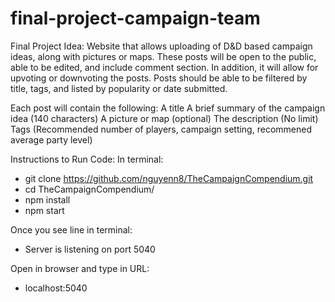 ﻿# final-project-campaign-team

Final Project Idea:
Website that allows uploading of D&D based campaign ideas, along with pictures or maps.  These posts will be open to the public, able to be edited, and include comment section.  In addition, it will allow for upvoting or downvoting the posts.
Posts should be able to be filtered by title, tags, and listed by popularity or date submitted.

Each post will contain the following:
A title
A brief summary of the campaign idea (140 characters)
A picture or map (optional)
The description (No limit)
Tags (Recommended number of players, campaign setting, recommened average party level)

Instructions to Run Code:
In terminal:
- git clone https://github.com/nguyenn8/TheCampaignCompendium.git
- cd TheCampaignCompendium/
- npm install
- npm start

Once you see line in terminal: 
- Server is listening on port 5040

Open in browser and type in URL:
- localhost:5040
